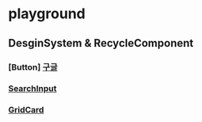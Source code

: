 # playground

## DesginSystem & RecycleComponent
### [Button] <a href="https://www.google.co.kr/" target="_blank">구글</a>
### [SearchInput](https://seed-xenon-5f6.notion.site/SearchInput-c97f1c460fd745fb8a051cffcb42683d)
### [GridCard](https://seed-xenon-5f6.notion.site/GirdCard-b24821d3c1b24aafba58c9c91fa06915)
